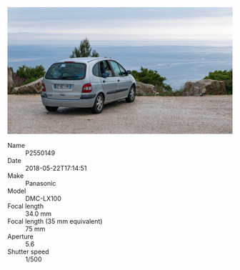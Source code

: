 [![P2550149](/photos/hd/P2550149.jpg)](/photos/full/P2550149.jpg?raw=true)

<dl>
  <dt>Name</dt>
  <dd>P2550149</dd>
  <dt>Date</dt>
  <dd>2018-05-22T17:14:51</dd>
  <dt>Make</dt>
  <dd>Panasonic</dd>
  <dt>Model</dt>
  <dd>DMC-LX100</dd>
  <dt>Focal length</dt>
  <dd>34.0 mm</dd>
  <dt>Focal length (35 mm equivalent)</dt>
  <dd>75 mm</dd>
  <dt>Aperture</dt>
  <dd>5.6</dd>
  <dt>Shutter speed</dt>
  <dd>1/500</dd>
</dl>
